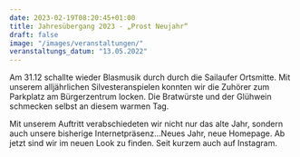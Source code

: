```yaml
---
date: 2023-02-19T08:20:45+01:00
title: Jahresübergang 2023 - „Prost Neujahr“
draft: false
image: "/images/veranstaltungen/"
veranstaltungs_datum: "13.05.2022"
---
```


Am 31.12 schallte wieder Blasmusik durch durch die Sailaufer Ortsmitte. Mit unserem alljährlichen Silvesteranspielen konnten wir die Zuhörer zum Parkplatz am Bürgerzentrum locken. Die Bratwürste und der Glühwein schmecken selbst an diesem warmen Tag. 

Mit unserem Auftritt verabschiedeten wir nicht nur das alte Jahr, sondern auch unsere bisherige Internetpräsenz…Neues Jahr, neue Homepage. Ab jetzt sind wir im neuen Look zu finden. Seit kurzem auch auf Instagram.